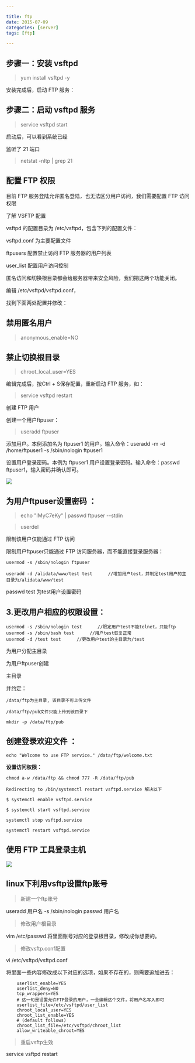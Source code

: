 ```yaml
---

title: ftp
date: 2015-07-09
categories: [server]
tags: [ftp]

---
```






## 步骤一：安装 vsftpd

> yum install vsftpd -y

安装完成后，启动 FTP 服务：

## 步骤二：启动 vsftpd 服务 ##

> service vsftpd start

启动后，可以看到系统已经

监听了 21 端口


> netstat -nltp | grep 21

## 配置 FTP 权限

目前 FTP 服务登陆允许匿名登陆，也无法区分用户访问，我们需要配置 FTP 访问权限

了解 VSFTP 配置

vsftpd 的配置目录为 /etc/vsftpd，包含下列的配置文件：

vsftpd.conf 为主要配置文件

ftpusers 配置禁止访问 FTP 服务器的用户列表

user_list 配置用户访问控制

匿名访问和切换根目录都会给服务器带来安全风险，我们把这两个功能关闭。

编辑 /etc/vsftpd/vsftpd.conf，

找到下面两处配置并修改：

## 禁用匿名用户

> anonymous_enable=NO

## 禁止切换根目录

> chroot_local_user=YES

编辑完成后，按Ctrl + S保存配置，重新启动 FTP 服务，如：

> service vsftpd restart

创建 FTP 用户

创建一个用户ftpuser：


> useradd ftpuser

添加用户。本例添加名为 ftpuser1 的用户。输入命令：useradd -m -d /home/ftpuser1 -s /sbin/nologin ftpuser1

设置用户登录密码。本例为 ftpuser1 用户设置登录密码。输入命令：passwd ftpuser1，输入密码并确认即可。

![](https://mc.qcloudimg.com/static/img/f8912544914d11dfc1dd7e0a6db16f11/image.png)

## 为用户ftpuser设置密码 ：

> echo "IMyC7eKy" | passwd ftpuser --stdin


> userdel

限制该用户仅能通过 FTP 访问

限制用户ftpuser只能通过 FTP 访问服务器，而不能直接登录服务器：

	usermod -s /sbin/nologin ftpuser
	
	useradd -d /alidata/www/test test      //增加用户test，并制定test用户的主目录为/alidata/www/test

passwd test      为test用户设置密码

## 3.更改用户相应的权限设置：

	usermod -s /sbin/nologin test      //限定用户test不能telnet，只能ftp
	usermod -s /sbin/bash test      //用户test恢复正常
	usermod -d /test test      //更改用户test的主目录为/test

为用户分配主目录

为用户ftpuser创建

主目录

并约定：

	/data/ftp为主目录, 该目录不可上传文件
	
	/data/ftp/pub文件只能上传到该目录下
	
	mkdir -p /data/ftp/pub

## 创建登录欢迎文件 ：

    echo "Welcome to use FTP service." /data/ftp/welcome.txt

**设置访问权限：**

	chmod a-w /data/ftp && chmod 777 -R /data/ftp/pub
	
	Redirecting to /bin/systemctl restart vsftpd.service 解决以下
	
	$ systemctl enable vsftpd.service
	
	$ systemctl start vsftpd.service
	
	systemctl stop vsftpd.service
	
	systemctl restart vsftpd.service

## 使用 FTP 工具登录主机 ##

![](https://mc.qcloudimg.com/static/img/bceea82794b39dc24b9d37dc2d1c9891/1.png)



## linux下利用vsftp设置ftp账号 ##

> 新建一个ftp账号

useradd 用户名 -s /sbin/nologin
passwd 用户名

> 修改用户根目录

vim /etc/passwd
将里面账号对应的登录根目录，修改成你想要的。
> 修改vsftp.conf配置

vi /etc/vsftpd/vsftpd.conf

将里面一些内容修改成以下对应的选项，如果不存在的，则需要追加进去：

	    userlist_enable=YES
	    userlist_deny=NO
	    tcp_wrappers=YES
	    # 这一句是设置允许FTP登录的用户，一会编辑这个文件，将用户名写入即可
	    userlist_file=/etc/vsftpd/user_list 
	    chroot_local_user=YES
	    chroot_list_enable=YES
	    # (default follows)
	    chroot_list_file=/etc/vsftpd/chroot_list
	    allow_writeable_chroot=YES

> 重启vsftp生效

service vsftpd restart